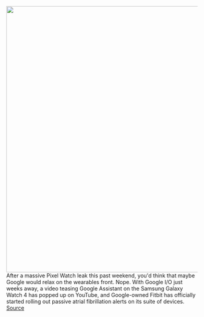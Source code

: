 <img src='https://cdn.vox-cdn.com/thumbor/1Xz7Y2qNIVAcNZlxGQs8Pn9pl_I=/0x0:2040x1360/1200x800/filters:focal(857x517:1183x843)/cdn.vox-cdn.com/uploads/chorus_image/image/70792674/dbohn_210816_4717_0004.0.jpg' width='700px' /><br/>
After a massive Pixel Watch leak this past weekend, you'd think that maybe Google would relax on the wearables front. Nope. With Google I/O just weeks away, a video teasing Google Assistant on the Samsung Galaxy Watch 4 has popped up on YouTube, and Google-owned Fitbit has officially started rolling out passive atrial fibrillation alerts on its suite of devices.
<a href='https://www.theverge.com/2022/4/25/23041792/google-samsung-fitbit-assistant-galaxy-watch-4'> Source <a/>
